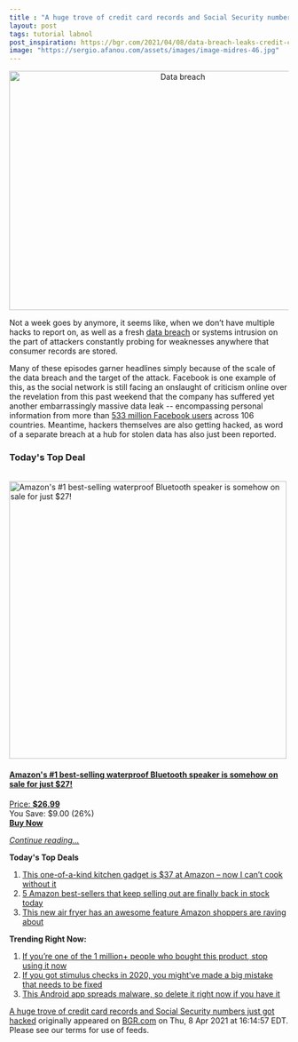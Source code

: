 ```yaml
---
title : "A huge trove of credit card records and Social Security numbers just got hacked"
layout: post
tags: tutorial labnol
post_inspiration: https://bgr.com/2021/04/08/data-breach-leaks-credit-card-records-and-social-security-numbers/
image: "https://sergio.afanou.com/assets/images/image-midres-46.jpg"
---
```


<center><a href="https://bgr.com/2021/04/08/data-breach-leaks-credit-card-records-and-social-security-numbers/" class="bgr-rss-featured-image bgr-rss-test-class"><img loading="lazy" width="610" height="431" src="https://bgr.com/wp-content/uploads/2021/04/rsz_adobestock_225524669.jpg?quality=70&amp;strip=all&amp;w=610" class="attachment-feed_normal size-feed_normal wp-post-image" alt="Data breach" loading="lazy" srcset="https://bgr.com/wp-content/uploads/2021/04/rsz_adobestock_225524669.jpg 1238w, https://bgr.com/wp-content/uploads/2021/04/rsz_adobestock_225524669.jpg?resize=150,106 150w, https://bgr.com/wp-content/uploads/2021/04/rsz_adobestock_225524669.jpg?resize=300,212 300w, https://bgr.com/wp-content/uploads/2021/04/rsz_adobestock_225524669.jpg?resize=768,543 768w, https://bgr.com/wp-content/uploads/2021/04/rsz_adobestock_225524669.jpg?resize=1024,724 1024w, https://bgr.com/wp-content/uploads/2021/04/rsz_adobestock_225524669.jpg?resize=610,431 610w, https://bgr.com/wp-content/uploads/2021/04/rsz_adobestock_225524669.jpg?resize=664,469 664w, https://bgr.com/wp-content/uploads/2021/04/rsz_adobestock_225524669.jpg?resize=1200,848 1200w, https://bgr.com/wp-content/uploads/2021/04/rsz_adobestock_225524669.jpg?resize=782,553 782w, https://bgr.com/wp-content/uploads/2021/04/rsz_adobestock_225524669.jpg?resize=827,585 827w, https://bgr.com/wp-content/uploads/2021/04/rsz_adobestock_225524669.jpg?resize=800,565 800w" sizes="(max-width: 610px) 100vw, 610px" title="Data breach" /></a></center><p>Not a week goes by anymore, it seems like, when we don&rsquo;t have multiple hacks to report on, as well as a fresh <a href="https://bgr.com/2021/02/23/data-breach-common-hacking-techniques-for-pcs/">data breach</a> or systems intrusion on the part of attackers constantly probing for weaknesses anywhere that consumer records are stored.</p>
<p>Many of these episodes garner headlines simply because of the scale of the data breach and the target of the attack. Facebook is one example of this, as the social network is still facing an onslaught of criticism online over the revelation from this past weekend that the company has suffered yet another embarrassingly massive data leak -- encompassing personal information from more than <a href="https://www.marketwatch.com/story/533-million-facebook-users-phone-numbers-and-personal-data-reported-leaked-online-11617475820">533 million Facebook users</a> across 106 countries. Meantime, hackers themselves are also getting hacked, as word of a separate breach at a hub for stolen data has also just been reported.</p>
<h3>Today's Top Deal</h3>
<p><a href="https://www.amazon.com/Enhanced-Splashproof-Portable-Bluetooth-Radiator/dp/B010OYASRG?tag=b0c55topdeals-20"><br><img height="500px" width="500px" src="https://m.media-amazon.com/images/I/41ClBa+vEKL.jpg" alt="Amazon's #1 best-selling waterproof Bluetooth speaker is somehow on sale for just $27!"><br></a></p>
<h4><a href="https://www.amazon.com/Enhanced-Splashproof-Portable-Bluetooth-Radiator/dp/B010OYASRG?tag=b0c55rss-20">Amazon's #1 best-selling waterproof Bluetooth speaker is somehow on sale for just $27!</a></h4>
<p><a href="https://www.amazon.com/Enhanced-Splashproof-Portable-Bluetooth-Radiator/dp/B010OYASRG?tag=b0c55rss-20">Price: <strong>$26.99</strong></a><br><span>You Save: $9.00 (26%)</span><br><strong><a href="https://www.amazon.com/Enhanced-Splashproof-Portable-Bluetooth-Radiator/dp/B010OYASRG?tag=b0c55rss-20">Buy Now</a></strong></p>
<p><a href="https://bgr.com/2021/04/08/data-breach-leaks-credit-card-records-and-social-security-numbers/" class="more-link"><em>Continue reading...</em></a></p>

<p><strong>Today's Top Deals</strong></p>
<ol>
<li><a href="https://bgr.com/2021/04/08/best-kitchen-gadgets-2021-amazon-deal-finamill/?utm_source=rss&#038;utm_campaign=topdeals">This one-of-a-kind kitchen gadget is $37 at Amazon &#8211; now I can&#8217;t cook without it</a></li>
<li><a href="https://bgr.com/2021/04/08/amazon-deals-most-popular-keep-selling-out-apr-week-1/?utm_source=rss&#038;utm_campaign=topdeals">5 Amazon best-sellers that keep selling out are finally back in stock today</a></li>
<li><a href="https://bgr.com/2021/04/08/air-fryer-amazon-smartphone-connected-best-seller/?utm_source=rss&#038;utm_campaign=topdeals">This new air fryer has an awesome feature Amazon shoppers are raving about</a></li>
</ol>

<p><strong>Trending Right Now:</strong></p>
<ol>
<li><a href="https://bgr.com/2021/04/08/product-recall-pressure-washer-greenworks/">If you’re one of the 1 million+ people who bought this product, stop using it now</a></li>
<li><a href="https://bgr.com/2021/04/07/stimulus-check-update-irs-explains-recovery-rebate-credit-issues/">If you got stimulus checks in 2020, you might&#8217;ve made a big mistake that needs to be fixed</a></li>
<li><a href="https://bgr.com/2021/04/07/android-malware-flixonline-fake-netflix-app-removed-from-google-play-store/">This Android app spreads malware, so delete it right now if you have it</a></li>
</ol>
<p><a href="https://bgr.com/2021/04/08/data-breach-leaks-credit-card-records-and-social-security-numbers/">A huge trove of credit card records and Social Security numbers just got hacked</a> originally appeared on <a href="http://bgr.com">BGR.com</a> on Thu, 8 Apr 2021 at 16:14:57 EDT. Please see our terms for use of feeds.</p>